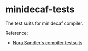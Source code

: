 # minidecaf-tests
The test suits for minidecaf compiler.

Reference:
- [Nora Sandler's compiler testsuits](https://github.com/nlsandler/write_a_c_compiler)

